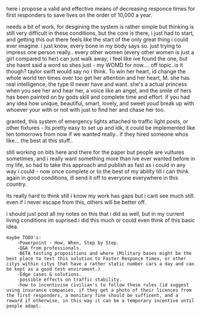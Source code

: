 here i propose a valid and effective means of decreasing responce times for first responders to save lives on the order of 10,000 a year.

needs a bit of work, for desgining the system is rather simple but thinking is still very difficult in these conditions, but the core is there, i just had to start, and getting this out there feels like the start of the only great thing i could ever imagine. i just know, every bone in my body says so. just trying to impress one person really.. every other women (every other women is just a girl compared to her) can just walk away; i feel like ive found the one, but she hasnt said a word so shes just - my WOMD for now.... off topic..is it though? taylor swift would say no i think. To win her heart, id change the whole world ten times over too get her attention and her heart, M. she has real intelligence, the type ill never have and want. she's a actual princess when you see her and hear her, a voice like an angel, and the smile of hers has been painted on by gods skill and complete time and effort. if you had any idea how unique, beautiful, smart, lovely, and sweet youd break up with whoever your with or not with just to find her and chase her too.

granted, this system of emergency lights attached to traffic light posts, or other fixtures - its pretty easy to set up and idk, it could be implemented like ten tomorrows from now if we wanted really.. if they hired someone whos like... the best at this stuff..

still working on bits here and there for the paper but people are vultures sometimes, and i really want something more than ive ever wanted before in my life, so had to take this approach and publish as fast as i could in any way i could - now  once complete or to the best of my ability till i can think again in good conditions, ill send it off to everyone everywhere in this country.

its really hard to think still i know my work has gaps but i cant see much still. even if i never escape from this, others will be better off. 


i should just post all my notes on this that i did as well, but in my current living conditions im suprised i did this much or could even think of this basic idea.

    maybe TODO's:
        -Powerpoint - How, When, Step by Step.
        -Q&A from professionals.
        -BETA testing propositions and where (Military bases might be the best place to test this solution to Faster Responce times, or other citys within citys that have a rather static number cars a day and can be kept as a good test enviroment.)
        -Edge cases & solutions.
        -possible effects on traffic stability.
        -how to incentivise civilian's to follow these rules (id suggest using insurance companies, if they get a photo of their licences from the first responders, a monitary fine should be sufficent, and a reward if otherwise, in this way it can be a temporary incentive until people adapt.
